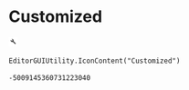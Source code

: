 # Customized
![](/img/Customized.png)

``` CSharp
EditorGUIUtility.IconContent("Customized")
```
```
-5009145360731223040
```
